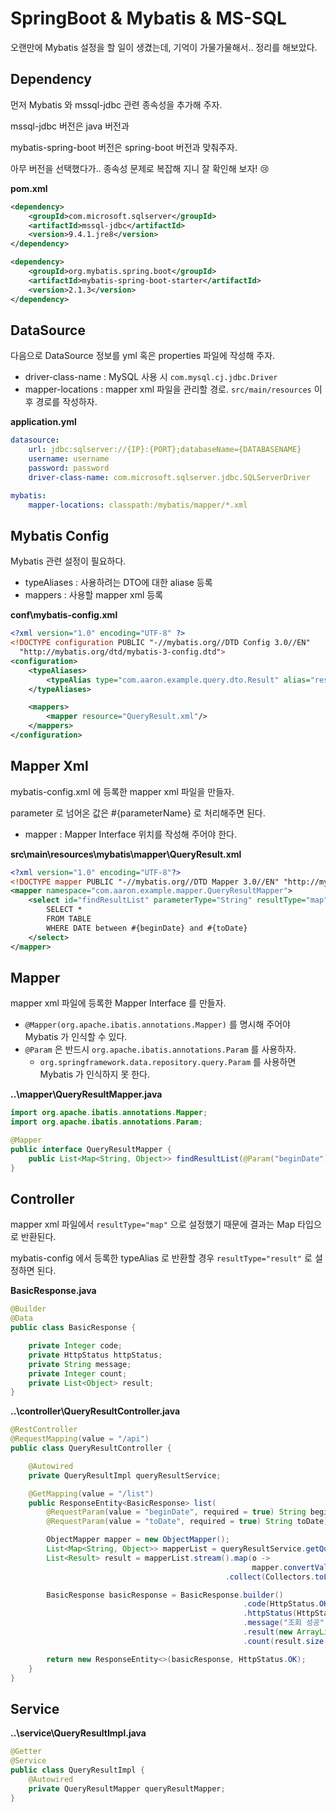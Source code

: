 # SpringBoot & Mybatis & MS-SQL

오랜만에 Mybatis 설정을 할 일이 생겼는데, 기억이 가물가물해서.. 정리를 해보았다.

## Dependency

먼저 Mybatis 와 mssql-jdbc 관련 종속성을 추가해 주자.

mssql-jdbc 버전은 java 버전과

mybatis-spring-boot 버전은 spring-boot 버전과 맞춰주자.

아무 버전을 선택했다가.. 종속성 문제로 복잡해 지니 잘 확인해 보자! 😢

**pom.xml**

```xml
<dependency>
    <groupId>com.microsoft.sqlserver</groupId>
    <artifactId>mssql-jdbc</artifactId>
    <version>9.4.1.jre8</version>
</dependency>

<dependency>
    <groupId>org.mybatis.spring.boot</groupId>
    <artifactId>mybatis-spring-boot-starter</artifactId>
    <version>2.1.3</version>
</dependency>
```

## DataSource

다음으로 DataSource 정보를 yml 혹은 properties 파일에 작성해 주자.

- driver-class-name : MySQL 사용 시 `com.mysql.cj.jdbc.Driver`
- mapper-locations : mapper xml 파일을 관리할 경로. `src/main/resources` 이후 경로를 작성하자.

**application.yml**

```yml
datasource:
    url: jdbc:sqlserver://{IP}:{PORT};databaseName={DATABASENAME}
    username: username
    password: password
    driver-class-name: com.microsoft.sqlserver.jdbc.SQLServerDriver

mybatis:
	mapper-locations: classpath:/mybatis/mapper/*.xml
```

## Mybatis Config

Mybatis 관련 설정이 필요하다.

- typeAliases : 사용하려는 DTO에 대한 aliase 등록
- mappers : 사용할 mapper xml 등록

**conf\mybatis-config.xml**

```xml
<?xml version="1.0" encoding="UTF-8" ?>
<!DOCTYPE configuration PUBLIC "-//mybatis.org//DTD Config 3.0//EN"
  "http://mybatis.org/dtd/mybatis-3-config.dtd">
<configuration>
    <typeAliases>
        <typeAlias type="com.aaron.example.query.dto.Result" alias="result" />
    </typeAliases>

    <mappers>
        <mapper resource="QueryResult.xml"/>
    </mappers>
</configuration>
```

## Mapper Xml

mybatis-config.xml 에 등록한 mapper xml 파일을 만들자.

parameter 로 넘어온 값은 #{parameterName} 로 처리해주면 된다.

- mapper : Mapper Interface 위치를 작성해 주어야 한다.

**src\main\resources\mybatis\mapper\QueryResult.xml**

```xml
<?xml version="1.0" encoding="UTF-8"?>
<!DOCTYPE mapper PUBLIC "-//mybatis.org//DTD Mapper 3.0//EN" "http://mybatis.org/dtd/mybatis-3-mapper.dtd">
<mapper namespace="com.aaron.example.mapper.QueryResultMapper">
    <select id="findResultList" parameterType="String" resultType="map">
        SELECT *
        FROM TABLE
        WHERE DATE between #{beginDate} and #{toDate}
    </select>
</mapper>
```

## Mapper

mapper xml 파일에 등록한 Mapper Interface 를 만들자.

- `@Mapper(org.apache.ibatis.annotations.Mapper)` 를 명시해 주어야 Mybatis 가 인식할 수 있다.
- `@Param` 은 반드시 `org.apache.ibatis.annotations.Param` 를 사용하자.
  - `org.springframework.data.repository.query.Param` 를 사용하면 Mybatis 가 인식하지 못 한다.

**..\mapper\QueryResultMapper.java**

```java
import org.apache.ibatis.annotations.Mapper;
import org.apache.ibatis.annotations.Param;

@Mapper
public interface QueryResultMapper {
    public List<Map<String, Object>> findResultList(@Param("beginDate") String beginDate, @Param("toDate") String toDate) throws Exception;
}
```

## Controller

mapper xml 파일에서 `resultType="map"` 으로 설정했기 때문에 결과는 Map 타입으로 반환된다.

mybatis-config 에서 등록한 typeAlias 로 반환할 경우 `resultType="result"` 로 설정하면 된다.

**BasicResponse.java**

```java
@Builder
@Data
public class BasicResponse {

	private Integer code;
	private HttpStatus httpStatus;
	private String message;
	private Integer count;
	private List<Object> result;
}
```

**..\controller\QueryResultController.java**

```java
@RestController
@RequestMapping(value = "/api")
public class QueryResultController {

    @Autowired
    private QueryResultImpl queryResultService;

    @GetMapping(value = "/list")
    public ResponseEntity<BasicResponse> list(
        @RequestParam(value = "beginDate", required = true) String beginDate,
        @RequestParam(value = "toDate", required = true) String toDate) throws Exception {

        ObjectMapper mapper = new ObjectMapper();
        List<Map<String, Object>> mapperList = queryResultService.getQueryResultMapper().findResultList(beginDate, toDate);
        List<Result> result = mapperList.stream().map(o ->
                                                      mapper.convertValue(o, Result.class))
            									.collect(Collectors.toList());

        BasicResponse basicResponse = BasicResponse.builder()
                                                    .code(HttpStatus.OK.value())
                                                    .httpStatus(HttpStatus.OK)
                                                    .message("조회 성공")
                                                    .result(new ArrayList<>(result))
                                                    .count(result.size()).build();

        return new ResponseEntity<>(basicResponse, HttpStatus.OK);
    }
}
```

## Service

**..\service\QueryResultImpl.java**

```java
@Getter
@Service
public class QueryResultImpl {
	@Autowired
	private QueryResultMapper queryResultMapper;
}
```
